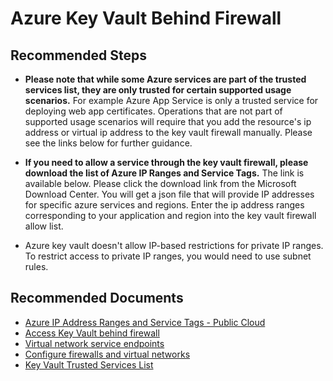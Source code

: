 <properties
	pageTitle="Azure Key Vault Behind Firewall"
	description="Azure Key Vault Behind Firewall"
	service="Microsoft.Keyvault"
	resource="vaults"
	authors="ShaneBala-keyvault"
	ms.author="sudbalas"
	displayOrder="9"
	selfHelpType="generic"
	supportTopicIds="32596879"
	resourceTags="optional"
	productPesIds="15657"
	cloudEnvironments="blackForest, fairfax, public, MoonCake, usnat, ussec"
	articleId="keyvault-keyvaultfirewall"
	ownershipId="AzureKeyVault_KeyVault"
/>

# Azure Key Vault Behind Firewall

## **Recommended Steps**

* **Please note that while some Azure services are part of the trusted services list, they are only trusted for certain supported usage scenarios.** For example Azure App Service is only a trusted service for deploying web app certificates. Operations that are not part of supported usage scenarios will require that you add the resource's ip address or virtual ip address to the key vault firewall manually. Please see the links below for further guidance.

* **If you need to allow a service through the key vault firewall, please download the list of Azure IP Ranges and Service Tags.** The link is available below. Please click the download link from the Microsoft Download Center. You will get a json file that will provide IP addresses for specific azure services and regions. Enter the ip address ranges corresponding to your application and region into the key vault firewall allow list. 

* Azure key vault doesn't allow IP-based restrictions for private IP ranges. To restrict access to private IP ranges, you would need to use subnet rules.

## **Recommended Documents**

* [Azure IP Address Ranges and Service Tags - Public Cloud](https://www.microsoft.com/download/details.aspx?id=56519)<br>
* [Access Key Vault behind firewall](https://docs.microsoft.com/azure/key-vault/key-vault-access-behind-firewall)<br>
* [Virtual network service endpoints](https://docs.microsoft.com/azure/key-vault/key-vault-overview-vnet-service-endpoints)<br>
* [Configure firewalls and virtual networks](https://docs.microsoft.com/azure/key-vault/key-vault-network-security)<br>
* [Key Vault Trusted Services List](https://docs.microsoft.com/azure/key-vault/general/overview-vnet-service-endpoints#trusted-services)<br>
